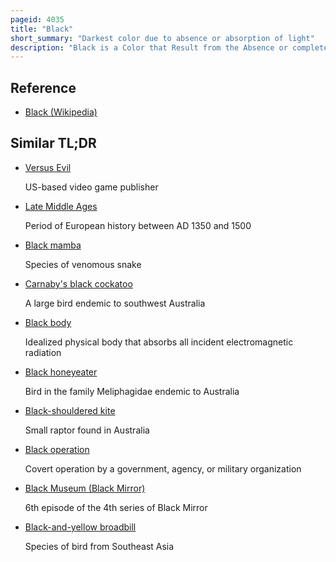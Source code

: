 ```yaml
---
pageid: 4035
title: "Black"
short_summary: "Darkest color due to absence or absorption of light"
description: "Black is a Color that Result from the Absence or complete Absorption of visible Light. It is an achromatic Color, without Hue, like white and Grey. It is sometimes used symbolically or figuratively to represent Dark. Black and white have often been used to describe Opposites such as good and evil, the Dark Ages Versus Age of Enlightenment, and Night Versus Day. From the middle Ages black has been the symbolic Color of Solemnity and Authority and is still commonly worn by Judges and Magistrates."
---
```


## Reference

- [Black (Wikipedia)](https://en.wikipedia.org/?curid=4035)

## Similar TL;DR

- [Versus Evil](/tldr/en/versus-evil)

  US-based video game publisher

- [Late Middle Ages](/tldr/en/late-middle-ages)

  Period of European history between AD 1350 and 1500

- [Black mamba](/tldr/en/black-mamba)

  Species of venomous snake

- [Carnaby's black cockatoo](/tldr/en/carnabys-black-cockatoo)

  A large bird endemic to southwest Australia

- [Black body](/tldr/en/black-body)

  Idealized physical body that absorbs all incident electromagnetic radiation

- [Black honeyeater](/tldr/en/black-honeyeater)

  Bird in the family Meliphagidae endemic to Australia

- [Black-shouldered kite](/tldr/en/black-shouldered-kite)

  Small raptor found in Australia

- [Black operation](/tldr/en/black-operation)

  Covert operation by a government, agency, or military organization

- [Black Museum (Black Mirror)](/tldr/en/black-museum-black-mirror)

  6th episode of the 4th series of Black Mirror

- [Black-and-yellow broadbill](/tldr/en/black-and-yellow-broadbill)

  Species of bird from Southeast Asia
